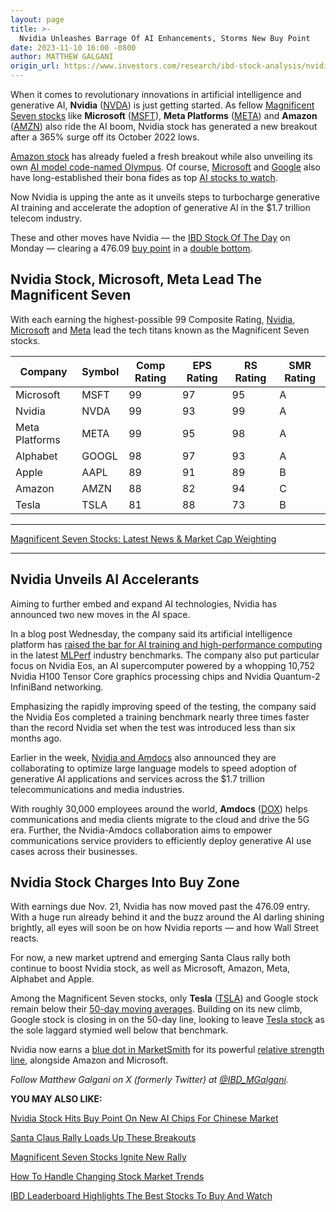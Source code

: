 ```yaml
---
layout: page
title: >-
  Nvidia Unleashes Barrage Of AI Enhancements, Storms New Buy Point
date: 2023-11-10 16:00 -0800
author: MATTHEW GALGANI
origin_url: https://www.investors.com/research/ibd-stock-analysis/nvidia-stock-unleashes-barrage-of-ai-enhancements-storms-new-buy-point/
---
```





When it comes to revolutionary innovations in artificial intelligence and generative AI, **Nvidia** ([NVDA](https://research.investors.com/quote.aspx?symbol=NVDA)) is just getting started. As fellow [Magnificent Seven stocks](https://www.investors.com/research/magnificent-seven-stocks-latest-news-market-cap-weighting/) like **Microsoft** ([MSFT](https://research.investors.com/quote.aspx?symbol=MSFT)), **Meta Platforms** ([META](https://research.investors.com/quote.aspx?symbol=META)) and **Amazon** ([AMZN](https://research.investors.com/quote.aspx?symbol=AMZN)) also ride the AI boom, Nvidia stock has generated a new breakout after a 365% surge off its October 2022 lows.




[Amazon stock](https://www.investors.com/research/breakout-stocks-technical-analysis/amazon-stock-uber-microsoft-loads-up-breakouts-as-santa-claus-rally-begins/) has already fueled a fresh breakout while also unveiling its own [AI model code-named Olympus](https://www.barrons.com/articles/amazon-stock-ai-samsung-microsoft-google-apple-505c9fd0). Of course, [Microsoft](https://www.investors.com/research/microsoft-stock-buy-now/) and [Google](https://www.investors.com/news/technology/google-stock-buy-now/) also have long-established their bona fides as top [AI stocks to watch](https://www.investors.com/news/technology/artificial-intelligence-stocks/).


Now Nvidia is upping the ante as it unveils steps to turbocharge generative AI training and accelerate the adoption of generative AI in the $1.7 trillion telecom industry.


These and other moves have Nvidia — the [IBD Stock Of The Day](https://www.investors.com/research/ibd-stock-of-the-day/nvidia-stock-has-formed-bullish-chart-pattern/) on Monday — clearing a 476.09 [buy point](https://www.investors.com/how-to-invest/investors-corner/chart-reading-basics-how-a-buy-point-marks-a-time-of-opportunity/) in a [double bottom](https://www.investors.com/how-to-invest/how-to-read-stock-charts-understanding-technical-analysis/#doublebottom).


Nvidia Stock, Microsoft, Meta Lead The Magnificent Seven
--------------------------------------------------------


With each earning the highest-possible 99 Composite Rating, [Nvidia](https://research.investors.com/stock-checkup/nasdaq-nvidia-nvda.aspx), [Microsoft](https://research.investors.com/stock-checkup/nasdaq-microsoft-msft.aspx) and [Meta](https://research.investors.com/stock-checkup/nasdaq-meta-platforms-meta.aspx) lead the tech titans known as the Magnificent Seven stocks.




 


| Company | Symbol | Comp Rating | EPS Rating | RS Rating | SMR Rating |
| --- | --- | --- | --- | --- | --- |
| Microsoft | MSFT | 99 | 97 | 95 | A |
| Nvidia | NVDA | 99 | 93 | 99 | A |
| Meta Platforms | META | 99 | 95 | 98 | A |
| Alphabet | GOOGL | 98 | 97 | 93 | A |
| Apple | AAPL | 89 | 91 | 89 | B |
| Amazon | AMZN | 88 | 82 | 94 | C |
| Tesla | TSLA | 81 | 88 | 73 | B |





---


[Magnificent Seven Stocks: Latest News & Market Cap Weighting](https://www.investors.com/research/magnificent-seven-stocks-latest-news-market-cap-weighting/)




---


Nvidia Unveils AI Accelerants
-----------------------------


Aiming to further embed and expand AI technologies, Nvidia has announced two new moves in the AI space.


In a blog post Wednesday, the company said its artificial intelligence platform has [raised the bar for AI training and high-performance computing](https://blogs.nvidia.com/blog/2023/11/08/scaling-ai-training-mlperf/) in the latest [MLPerf](https://www.nvidia.com/en-us/data-center/resources/mlperf-benchmarks/) industry benchmarks. The company also put particular focus on Nvidia Eos, an AI supercomputer powered by a whopping 10,752 Nvidia H100 Tensor Core graphics processing chips and Nvidia Quantum-2 InfiniBand networking.


Emphasizing the rapidly improving speed of the testing, the company said the Nvidia Eos completed a training benchmark nearly three times faster than the record Nvidia set when the test was introduced less than six months ago.


Earlier in the week, [Nvidia and Amdocs](https://nvidianews.nvidia.com/news/amdocs-and-nvidia-to-accelerate-adoption-of-generative-ai-for-1-7-trillion-telecom-industry) also announced they are collaborating to optimize large language models to speed adoption of generative AI applications and services across the $1.7 trillion telecommunications and media industries.


With roughly 30,000 employees around the world, **Amdocs** ([DOX](https://research.investors.com/quote.aspx?symbol=DOX)) helps communications and media clients migrate to the cloud and drive the 5G era. Further, the Nvidia-Amdocs collaboration aims to empower communications service providers to efficiently deploy generative AI use cases across their businesses.


Nvidia Stock Charges Into Buy Zone
----------------------------------


With earnings due Nov. 21, Nvidia has now moved past the 476.09 entry.  With a huge run already behind it and the buzz around the AI darling shining brightly, all eyes will soon be on how Nvidia reports — and how Wall Street reacts.


For now, a new market uptrend and emerging Santa Claus rally both continue to boost Nvidia stock, as well as Microsoft, Amazon, Meta, Alphabet and Apple.


Among the Magnificent Seven stocks, only **Tesla** ([TSLA](https://research.investors.com/quote.aspx?symbol=TSLA)) and Google stock remain below their [50-day moving averages](https://www.investors.com/how-to-invest/investors-corner/50-day-moving-average-identifies-buy-sell-signals/). Building on its new climb, Google stock is closing in on the 50-day line, looking to leave [Tesla stock](https://www.investors.com/news/tesla-stock-handed-reduce-rating-asev-giant-implements-small-price-hikes-in-china/) as the sole laggard stymied well below that benchmark.


Nvidia now earns a [blue dot in MarketSmith](https://www.investors.com/how-to-invest/investors-corner/stocks-to-buy-and-watch-use-these-marketsmith-features-to-catch-stock-market-leaders/) for its powerful [relative strength line](https://www.investors.com/how-to-invest/investors-corner/growth-stocks-breakout-specialty-tool-relative-strength-line/), alongside Amazon and Microsoft.


*Follow Matthew Galgani on X (formerly Twitter) at [@IBD\_MGalgani](https://twitter.com/ibd_mgalgani).*


**YOU MAY ALSO LIKE:**


[Nvidia Stock Hits Buy Point On New AI Chips For Chinese Market](https://www.investors.com/news/technology/nvidia-stock-hits-buy-point-on-new-ai-chips-for-china/)


[Santa Claus Rally Loads Up These Breakouts](https://www.investors.com/research/breakout-stocks-technical-analysis/amazon-stock-uber-microsoft-loads-up-breakouts-as-santa-claus-rally-begins/)


[Magnificent Seven Stocks Ignite New Rally](https://www.investors.com/research/how-to-find-the-best-stocks-to-buy/magnificent-seven-stocks-ignite-new-rally-buy-points-in-amazon-stock-nvidia-dkng-and-more/)


[How To Handle Changing Stock Market Trends](https://www.investors.com/how-to-invest/how-to-handle-changing-stock-market-trends/)


[IBD Leaderboard Highlights The Best Stocks To Buy And Watch](https://www.investors.com/research/how-to-find-the-best-stocks-to-buy/best-growth-stocks-to-buy-stock-market-research/)




